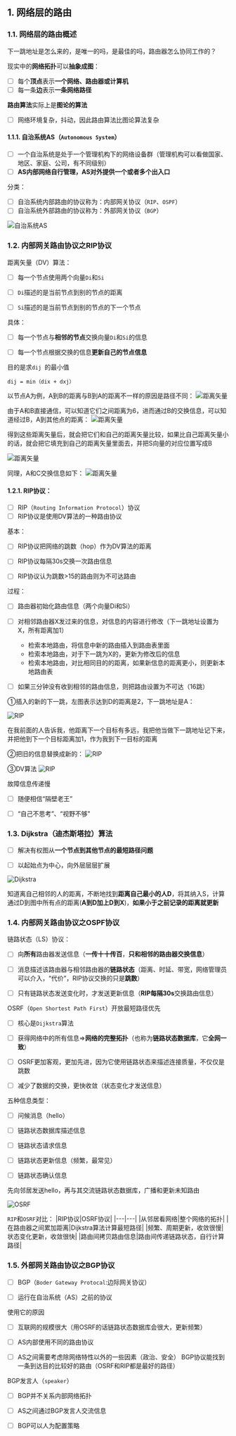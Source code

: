 
## 1. 网络层的路由

### 1.1. 网络层的路由概述

下一跳地址是怎么来的，是唯一的吗，是最佳的吗，路由器怎么协同工作的？



现实中的**网络拓扑**可以**抽象成图**：
- [ ] 每个**顶点**表示**一个网络、路由器或计算机**
- [ ] 每一条**边**表示**一条网络路径**

**路由算法**实际上是**图论的算法**
- [ ] 网络环境复杂，抖动，因此路由算法比图论算法复杂


#### 1.1.1. 自治系统AS（`Autonomous System`）
- [ ] 一个自治系统是处于一个管理机构下的网络设备群（管理机构可以看做国家、地区、家庭、公司，有不同级别）
- [ ] **AS内部网络自行管理，AS对外提供一个或者多个出入口**

分类：
- [ ] 自治系统内部路由的协议称为：内部网关协议（`RIP`、`OSPF`）
- [ ] 自治系统外部路由的协议称为：外部网关协议（`BGP`）
 
![自治系统AS](../../imgs/network_route_as.png)

### 1.2. 内部网关路由协议之RIP协议

距离矢量（DV）算法：
- [ ] 每一个节点使用两个向量`Di`和`Si`
- [ ] `Di`描述的是当前节点到别的节点的距离
- [ ] `Si`描述的是当前节点到别的节点的下一个节点


具体：
- [ ] 每一个节点与**相邻的节点**交换向量`Di`和`Si`的信息
- [ ] 每一个节点根据交换的信息**更新自己的节点信息**


目的是求`dij `的最小值
```
dij = min（dix + dxj）
```

以节点A为例，A到B的距离与B到A的距离不一样的原因是路径不同：
![距离矢量](../../imgs/network_route_DV.png)




由于A和B直接通信，可以知道它们之间距离为6，进而通过B的交换信息，可以知道经过B，A到其他点的距离：
![距离矢量](../../imgs/network_route_DV2.png)
 



得到这些距离矢量后，就会把它们和自己的距离矢量比较，如果比自己距离矢量小的话，就会把它填充到自己的距离矢量里面去，并把S向量的对应位置写成B

![距离矢量](../../imgs/network_route_DV3.png)
 


同理，A和C交换信息如下：
![距离矢量](../../imgs/network_route_DV4.png)
 


#### 1.2.1. RIP协议：
- [ ] RIP（`Routing Information Protocol`）协议
- [ ] RIP协议是使用DV算法的一种路由协议

基本：
- [ ] RIP协议把网络的跳数（hop）作为DV算法的距离
- [ ] RIP协议每隔30s交换一次路由信息
- [ ] RIP协议认为跳数>15的路由则为不可达路由


过程：
- [ ] 路由器初始化路由信息（两个向量Di和Si）
- [ ] 对相邻路由器X发过来的信息，对信息的内容进行修改（下一跳地址设置为X，所有距离加1）
  - 检索本地路由，将信息中新的路由插入到路由表里面
  - 检索本地路由，对于下一跳为X的，更新为修改后的信息
  - 检索本地路由，对比相同目的的距离，如果新信息的距离更小，则更新本地路由表 
- [ ] 如果三分钟没有收到相邻的路由信息，则把路由设置为不可达（16跳）



①插入的新的下一跳，左图表示达到D的距离是2，下一跳地址是A：

![RIP](../../imgs/network_route_RIP.png)
 
在我前面的人告诉我，他距离下一个目标有多远，我把他当做下一跳地址记下来，并把他到下一个目标距离加1，作为我到下一目标的距离


②把旧的信息替换成新的：
![RIP](../../imgs/network_route_RIP2.png)
 


③DV算法
![RIP](../../imgs/network_route_RIP3.png)
 



故障信息传递慢
- [ ]  随便相信“隔壁老王”
- [ ]  “自己不思考”、“视野不够”


### 1.3. Dijkstra（迪杰斯塔拉）算法

- [ ] 解决有权图从**一个节点到其他节点的最短路径问题**
- [ ] 以起始点为中心，向外层层层扩展


![Dijkstra](../../imgs/dijkstra.png)



知道离自己相邻的人的距离，不断地找到**距离自己最小的人D**，将其纳入S，计算通过D到图中所有点的距离(**A到D加上D到X**)，**如果小于之前记录的距离就更新**


### 1.4. 内部网关路由协议之OSPF协议

链路状态（LS）协议：
- [ ] 向**所有**路由器发送信息（**一传十十传百**，**只和相邻的路由器交换信息**）
- [ ] 消息描述该路由器与相邻路由器的**链路状态**（距离、时延、带宽，网络管理员可以介入，“代价”，RIP协议交换的只是**跳数**）
- [ ] 只有链路状态发送变化时，才发送更新信息（**RIP每隔30s**交换路由信息）




OSRF（`Open Shortest Path First`）开放最短路径优先
- [ ] 核心是`Dijkstra`算法
- [ ] 获得网络中的所有信息=>**网络的完整拓扑**（也称为**链路状态数据库**，它**全网一致**）
- [ ] OSRF更加客观，更加先进，因为它使用链路状态来描述连接质量，不仅仅是跳数
- [ ] 减少了数据的交换，更快收敛（状态变化才发送信息）


五种信息类型：
- [ ] 问候消息（hello）
- [ ] 链路状态数据库描述信息
- [ ] 链路状态请求信息
- [ ] 链路状态更新信息（频繁，最常见）
- [ ] 链路状态确认信息


先向邻居发送hello，再与其交流链路状态数据库，广播和更新未知路由

![OSRF](../../imgs/OSRF.png)


`RIP`和`OSRF`对比：
|RIP协议|OSRF协议|
|---|---|
|从邻居看网络|整个网络的拓扑|
|在路由器之间累加距离|Dijkstra算法计算最短路径|
|频繁、周期更新，收敛很慢|状态变化更新，收敛很快|
|路由间拷贝路由信息|路由间传递链路状态，自行计算路径|


### 1.5. 外部网关路由协议之BGP协议

- [ ] BGP（`Boder Gateway Protocal`:边际网关协议）
- [ ] 运行在自治系统（AS）之前的协议


使用它的原因
- [ ] 互联网的规模很大（用OSRF的话链路状态数据库会很大，更新频繁）
- [ ] AS内部使用不同的路由协议
- [ ] AS之间需要考虑除网络特性以外的一些因素（政治、安全）
BGP协议能找到一条到达目的比较好的路由（OSRF和RIP都是最好的路径）



BGP发言人（`speaker`）
- [ ] BGP并不关系内部网络拓扑
- [ ] AS之间通过BGP发言人交流信息
- [ ] BGP可以人为配置策略

